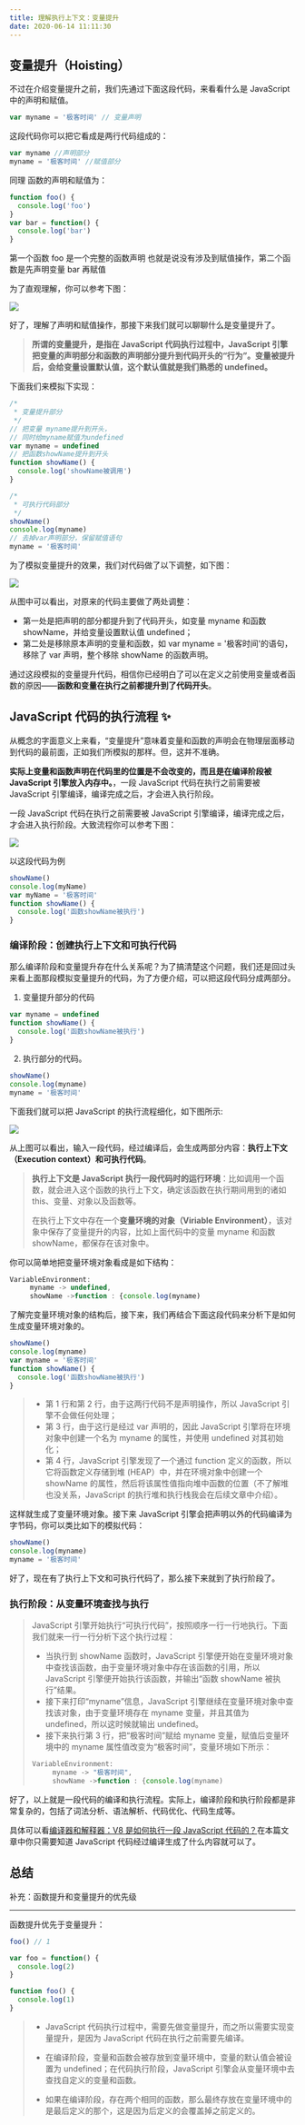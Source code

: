 ```yaml
---
title: 理解执行上下文：变量提升
date: 2020-06-14 11:11:30
---
```


## 变量提升（Hoisting）

不过在介绍变量提升之前，我们先通过下面这段代码，来看看什么是 JavaScript 中的声明和赋值。

```js
var myname = '极客时间' // 变量声明
```

这段代码你可以把它看成是两行代码组成的：

```js
var myname //声明部分
myname = '极客时间' //赋值部分
```

同理 函数的声明和赋值为：

```js
function foo() {
  console.log('foo')
}
var bar = function() {
  console.log('bar')
}
```

第一个函数 foo 是一个完整的函数声明 也就是说没有涉及到赋值操作，第二个函数是先声明变量 bar 再赋值

为了直观理解，你可以参考下图：

![](https://gitee.com/alvin0216/cdn/raw/master/img/browser/js/function-promotion.png)

好了，理解了声明和赋值操作，那接下来我们就可以聊聊什么是变量提升了。

<blockquote class='box'>

**所谓的变量提升，是指在 JavaScript 代码执行过程中，JavaScript 引擎把变量的声明部分和函数的声明部分提升到代码开头的“行为”。变量被提升后，会给变量设置默认值，这个默认值就是我们熟悉的 undefined。**

</blockquote>

下面我们来模拟下实现：

```js
/*
 * 变量提升部分
 */
// 把变量 myname提升到开头，
// 同时给myname赋值为undefined
var myname = undefined
// 把函数showName提升到开头
function showName() {
  console.log('showName被调用')
}

/*
 * 可执行代码部分
 */
showName()
console.log(myname)
// 去掉var声明部分，保留赋值语句
myname = '极客时间'
```

为了模拟变量提升的效果，我们对代码做了以下调整，如下图：

![](https://gitee.com/alvin0216/cdn/raw/master/img/browser/js/simulation-variable-promotion.png)

从图中可以看出，对原来的代码主要做了两处调整：

- 第一处是把声明的部分都提升到了代码开头，如变量 myname 和函数 showName，并给变量设置默认值 undefined；
- 第二处是移除原本声明的变量和函数，如 var myname = '极客时间'的语句，移除了 var 声明，整个移除 showName 的函数声明。

通过这段模拟的变量提升代码，相信你已经明白了可以在定义之前使用变量或者函数的原因——**函数和变量在执行之前都提升到了代码开头**。

## JavaScript 代码的执行流程 ✨

从概念的字面意义上来看，“变量提升”意味着变量和函数的声明会在物理层面移动到代码的最前面，正如我们所模拟的那样。但，这并不准确。

**实际上变量和函数声明在代码里的位置是不会改变的，而且是在编译阶段被 JavaScript 引擎放入内存中。**，一段 JavaScript 代码在执行之前需要被 JavaScript 引擎编译，编译完成之后，才会进入执行阶段。

一段 JavaScript 代码在执行之前需要被 JavaScript 引擎编译，编译完成之后，才会进入执行阶段。大致流程你可以参考下图：

![](https://gitee.com/alvin0216/cdn/raw/master/img/browser/js/run.png)

以这段代码为例

```js
showName()
console.log(myName)
var myName = '极客时间'
function showName() {
  console.log('函数showName被执行')
}
```

### 编译阶段：创建执行上下文和可执行代码

那么编译阶段和变量提升存在什么关系呢？为了搞清楚这个问题，我们还是回过头来看上面那段模拟变量提升的代码，为了方便介绍，可以把这段代码分成两部分。

1. 变量提升部分的代码

```js
var myname = undefined
function showName() {
  console.log('函数showName被执行')
}
```

2. 执行部分的代码。

```js
showName()
console.log(myname)
myname = '极客时间'
```

下面我们就可以把 JavaScript 的执行流程细化，如下图所示:

![](https://gitee.com/alvin0216/cdn/raw/master/img/browser/js/compile.png)

从上图可以看出，输入一段代码，经过编译后，会生成两部分内容：**执行上下文（Execution context）**和**可执行代码**。

<blockquote class='box'>

**执行上下文是 JavaScript 执行一段代码时的运行环境**：比如调用一个函数，就会进入这个函数的执行上下文，确定该函数在执行期间用到的诸如 this、变量、对象以及函数等。

在执行上下文中存在一个**变量环境的对象（Viriable Environment）**，该对象中保存了变量提升的内容，比如上面代码中的变量 myname 和函数 showName，都保存在该对象中。

</blockquote>

你可以简单地把变量环境对象看成是如下结构：

```js
VariableEnvironment:
     myname -> undefined,
     showName ->function : {console.log(myname)
```

了解完变量环境对象的结构后，接下来，我们再结合下面这段代码来分析下是如何生成变量环境对象的。

```js
showName()
console.log(myname)
var myname = '极客时间'
function showName() {
  console.log('函数showName被执行')
}
```

<blockquote class='box'>

- 第 1 行和第 2 行，由于这两行代码不是声明操作，所以 JavaScript 引擎不会做任何处理；
- 第 3 行，由于这行是经过 var 声明的，因此 JavaScript 引擎将在环境对象中创建一个名为 myname 的属性，并使用 undefined 对其初始化；
- 第 4 行，JavaScript 引擎发现了一个通过 function 定义的函数，所以它将函数定义存储到堆 (HEAP）中，并在环境对象中创建一个 showName 的属性，然后将该属性值指向堆中函数的位置（不了解堆也没关系，JavaScript 的执行堆和执行栈我会在后续文章中介绍）。

</blockquote>

这样就生成了变量环境对象。接下来 JavaScript 引擎会把声明以外的代码编译为字节码，你可以类比如下的模拟代码：

```js
showName()
console.log(myname)
myname = '极客时间'
```

好了，现在有了执行上下文和可执行代码了，那么接下来就到了执行阶段了。

### 执行阶段：从变量环境查找与执行

<blockquote class='box'>

JavaScript 引擎开始执行“可执行代码”，按照顺序一行一行地执行。下面我们就来一行一行分析下这个执行过程：

- 当执行到 showName 函数时，JavaScript 引擎便开始在变量环境对象中查找该函数，由于变量环境对象中存在该函数的引用，所以 JavaScript 引擎便开始执行该函数，并输出“函数 showName 被执行”结果。
- 接下来打印“myname”信息，JavaScript 引擎继续在变量环境对象中查找该对象，由于变量环境存在 myname 变量，并且其值为 undefined，所以这时候就输出 undefined。
- 接下来执行第 3 行，把“极客时间”赋给 myname 变量，赋值后变量环境中的 myname 属性值改变为“极客时间”，变量环境如下所示：

```js
VariableEnvironment:
     myname -> "极客时间",
     showName ->function : {console.log(myname)
```

</blockquote>

好了，以上就是一段代码的编译和执行流程。实际上，编译阶段和执行阶段都是非常复杂的，包括了词法分析、语法解析、代码优化、代码生成等。

具体可以看[编译器和解释器：V8 是如何执行一段 JavaScript 代码的？](../v8/run-the-code.md)在本篇文章中你只需要知道 JavaScript 代码经过编译生成了什么内容就可以了。

## 总结

补充：函数提升和变量提升的优先级

---

函数提升优先于变量提升：

```js
foo() // 1

var foo = function() {
  console.log(2)
}

function foo() {
  console.log(1)
}
```

<blockquote class='box'>

- JavaScript 代码执行过程中，需要先做变量提升，而之所以需要实现变量提升，是因为 JavaScript 代码在执行之前需要先编译。

- 在编译阶段，变量和函数会被存放到变量环境中，变量的默认值会被设置为 undefined；在代码执行阶段，JavaScript 引擎会从变量环境中去查找自定义的变量和函数。

- 如果在编译阶段，存在两个相同的函数，那么最终存放在变量环境中的是最后定义的那个，这是因为后定义的会覆盖掉之前定义的。

</blockquote>
